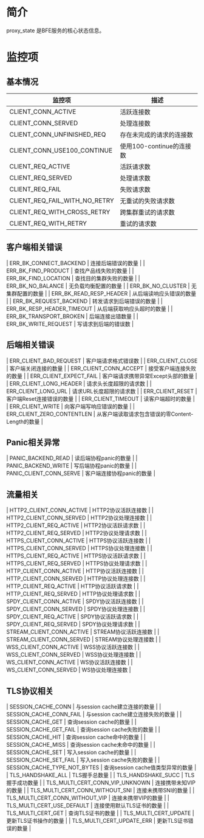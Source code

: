 # 简介

proxy_state 是BFE服务的核心状态信息。

# 监控项

## 基本情况

| 监控项                          | 描述                                |
| ------------------------------- | ----------------------------------- |
| CLIENT_CONN_ACTIVE              | 活跃连接数                          |
| CLIENT_CONN_SERVED              | 处理连接数                            |
| CLIENT_CONN_UNFINISHED_REQ      | 存在未完成的请求的连接数            |
| CLIENT_CONN_USE100_CONTINUE     | 使用100-continue的连接数            |
| CLIENT_REQ_ACTIVE               | 活跃请求数                          |
| CLIENT_REQ_SERVED               | 处理请求数                            |
| CLIENT_REQ_FAIL                 | 失败请求数                          |
| CLIENT_REQ_FAIL_WITH_NO_RETRY   | 无重试的失败请求数                  |
| CLIENT_REQ_WITH_CROSS_RETRY     | 跨集群重试的请求数                  |
| CLIENT_REQ_WITH_RETRY           | 重试的请求数                        |

## 客户端相关错误
| ERR_BK_CONNECT_BACKEND          | 连接后端错误的数量                    |
| ERR_BK_FIND_PRODUCT             | 查找产品线失败的数量                |
| ERR_BK_FIND_LOCATION            | 查找目的集群失败的数量                  |
| ERR_BK_NO_BALANCE               | 无负载均衡配置的数量                |
| ERR_BK_NO_CLUSTER               | 无集群配置的数量                    |
| ERR_BK_READ_RESP_HEADER         | 从后端读响应头错误的数量            |
| ERR_BK_REQUEST_BACKEND          | 转发请求到后端错误的数量            |
| ERR_BK_RESP_HEADER_TIMEOUT      | 从后端获取响应头超时的数量          |
| ERR_BK_TRANSPORT_BROKEN         | 后端连接出错数量                    |
| ERR_BK_WRITE_REQUEST            | 写请求到后端的错误数                |

## 后端相关错误
| ERR_CLIENT_BAD_REQUEST          | 客户端请求格式错误数                          |
| ERR_CLIENT_CLOSE                | 客户端关闭连接的数量                |
| ERR_CLIENT_CONN_ACCEPT          | 接受客户端连接失败的数量          |
| ERR_CLIENT_EXPECT_FAIL          | 客户端请求携带异常Except头部的数量            |
| ERR_CLIENT_LONG_HEADER          | 请求头长度超限的请求数                  |
| ERR_CLIENT_LONG_URL             | 请求URL长度超限的请求数                     |
| ERR_CLIENT_RESET                | 客户端Reset连接错误的数量                 |
| ERR_CLIENT_TIMEOUT              | 读客户端超时的数量                |
| ERR_CLIENT_WRITE                | 向客户端写响应错误的数量            |
| ERR_CLIENT_ZERO_CONTENTLEN      | 从客户端读取请求包含错误的零Content-Length的数量  |

## Panic相关异常
| PANIC_BACKEND_READ              | 读后端协程panic的数量               |
| PANIC_BACKEND_WRITE             | 写后端协程panic的数量               |
| PANIC_CLIENT_CONN_SERVE         | 客户端连接协程panic的数量     |

## 流量相关
| HTTP2_CLIENT_CONN_ACTIVE        | HTTP2协议活跃连接数               |
| HTTP2_CLIENT_CONN_SERVED        | HTTP2协议处理连接数                   |
| HTTP2_CLIENT_REQ_ACTIVE         | HTTP2协议活跃请求数               |
| HTTP2_CLIENT_REQ_SERVED         | HTTP2协议处理请求数                   |
| HTTPS_CLIENT_CONN_ACTIVE        | HTTPS协议活跃连接数               |
| HTTPS_CLIENT_CONN_SERVED        | HTTPS协议处理连接数                   |
| HTTPS_CLIENT_REQ_ACTIVE         | HTTPS协议活跃请求数               |
| HTTPS_CLIENT_REQ_SERVED         | HTTPS协议处理请求数                   |
| HTTP_CLIENT_CONN_ACTIVE         | HTTP协议活跃连接数         |
| HTTP_CLIENT_CONN_SERVED         | HTTP协议处理连接数             |
| HTTP_CLIENT_REQ_ACTIVE          | HTTP协议活跃请求数         |
| HTTP_CLIENT_REQ_SERVED          | HTTP协议处理请求数             |
| SPDY_CLIENT_CONN_ACTIVE         | SPDY协议活跃连接数                |
| SPDY_CLIENT_CONN_SERVED         | SPDY协议处理连接数                    |
| SPDY_CLIENT_REQ_ACTIVE          | SPDY协议活跃请求数                |
| SPDY_CLIENT_REQ_SERVED          | SPDY协议处理请求数                    |
| STREAM_CLIENT_CONN_ACTIVE       | STREAM协议活跃连接数              |
| STREAM_CLIENT_CONN_SERVED       | STREAM协议处理连接数                  |
| WSS_CLIENT_CONN_ACTIVE          | WSS协议活跃连接数                 |
| WSS_CLIENT_CONN_SERVED          | WSS协议处理连接数                     |
| WS_CLIENT_CONN_ACTIVE           | WS协议活跃连接数                  |
| WS_CLIENT_CONN_SERVED           | WS协议处理连接数                      |

## TLS协议相关
| SESSION_CACHE_CONN              | 与session cache建立连接的数量     |
| SESSION_CACHE_CONN_FAIL         | 与session cache建立连接失败的数量 |
| SESSION_CACHE_GET               | 查询session cache的数量             |
| SESSION_CACHE_GET_FAIL          | 查询session cache失败的数量         |
| SESSION_CACHE_HIT               | 查询session cache命中的数量             |
| SESSION_CACHE_MISS              | 查询session cache未命中的数量           |
| SESSION_CACHE_SET               | 写入session cache的数量             |
| SESSION_CACHE_SET_FAIL          | 写入session cache失败的数量         |
| SESSION_CACHE_TYPE_NOT_BYTES    | 查询session cache值类型异常的数量             |
| TLS_HANDSHAKE_ALL               | TLS握手总数量                         |
| TLS_HANDSHAKE_SUCC              | TLS握手成功数量                     |
| TLS_MULTI_CERT_CONN_VIP_UNKNOWN | 连接携带未知VIP的数量          |
| TLS_MULTI_CERT_CONN_WITHOUT_SNI | 连接未携带SNI的数量        |
| TLS_MULTI_CERT_CONN_WITHOUT_VIP | 连接未携带VIP的数量        |
| TLS_MULTI_CERT_USE_DEFAULT      | 连接使用默认TLS证书的数量               |
| TLS_MULTI_CERT_GET              | 查询TLS证书的数量                 |
| TLS_MULTI_CERT_UPDATE           | 更新TLS证书操作的数量                   |
| TLS_MULTI_CERT_UPDATE_ERR       | 更新TLS证书错误的数量               |
